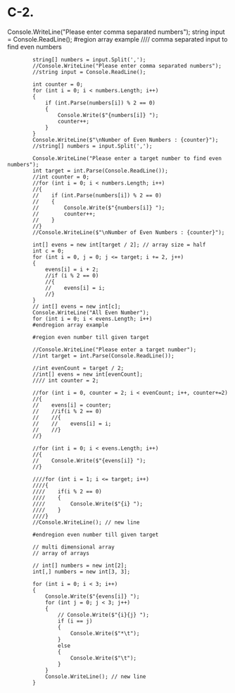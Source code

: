 # C-2.

  Console.WriteLine("Please enter comma separated numbers");
            string input = Console.ReadLine();
            #region array example
            //// comma separated input to find even numbers

            string[] numbers = input.Split(',');
            //Console.WriteLine("Please enter comma separated numbers");
            //string input = Console.ReadLine();

            int counter = 0;
            for (int i = 0; i < numbers.Length; i++)
            {
                if (int.Parse(numbers[i]) % 2 == 0)
                {
                    Console.Write($"{numbers[i]} ");
                    counter++;
                }
            }
            Console.WriteLine($"\nNumber of Even Numbers : {counter}");
            //string[] numbers = input.Split(',');

            Console.WriteLine("Please enter a target number to find even numbers");
            int target = int.Parse(Console.ReadLine());
            //int counter = 0;
            //for (int i = 0; i < numbers.Length; i++)
            //{
            //    if (int.Parse(numbers[i]) % 2 == 0)
            //    {
            //        Console.Write($"{numbers[i]} ");
            //        counter++;
            //    }
            //}
            //Console.WriteLine($"\nNumber of Even Numbers : {counter}");

            int[] evens = new int[target / 2]; // array size = half
            int c = 0;
            for (int i = 0, j = 0; j <= target; i += 2, j++)
            {
                evens[i] = i + 2;
                //if (i % 2 == 0)
                //{
                //    evens[i] = i;
                //}
            }
            // int[] evens = new int[c];
            Console.WriteLine("All Even Number");
            for (int i = 0; i < evens.Length; i++)
            #endregion array example

            #region even number till given target

            //Console.WriteLine("Please enter a target number");
            //int target = int.Parse(Console.ReadLine());

            //int evenCount = target / 2;
            //int[] evens = new int[evenCount];
            //// int counter = 2;

            //for (int i = 0, counter = 2; i < evenCount; i++, counter+=2)
            //{
            //    evens[i] = counter;
            //    //if(i % 2 == 0)
            //    //{
            //    //    evens[i] = i;
            //    //}
            //}

            //for (int i = 0; i < evens.Length; i++)
            //{
            //    Console.Write($"{evens[i]} ");
            //}

            ////for (int i = 1; i <= target; i++)
            ////{
            ////    if(i % 2 == 0)
            ////    {
            ////        Console.Write($"{i} ");
            ////    }
            ////}
            //Console.WriteLine(); // new line

            #endregion even number till given target

            // multi dimensional array
            // array of arrays

            // int[] numbers = new int[2];
            int[,] numbers = new int[3, 3];

            for (int i = 0; i < 3; i++)
            {
                Console.Write($"{evens[i]} ");
                for (int j = 0; j < 3; j++)
                {
                    // Console.Write($"{i}{j} ");
                    if (i == j)
                    {
                        Console.Write($"*\t");
                    }
                    else
                    {
                        Console.Write($"\t");
                    }
                }
                Console.WriteLine(); // new line
            }
